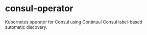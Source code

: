 # consul-operator

Kubernetes operator for Consul using Continuul Consul label-based automatic discovery.

